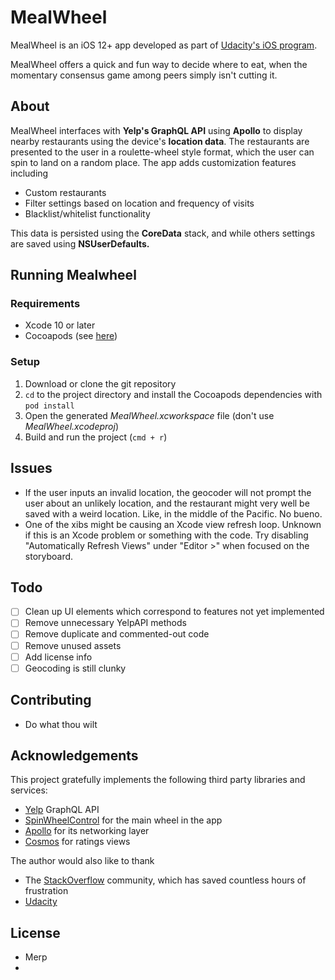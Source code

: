 # MealWheel
MealWheel is an iOS 12+ app developed as part of [Udacity's iOS program](https://www.udacity.com/school-of-programming).

MealWheel offers a quick and fun way to decide where to eat, when the momentary consensus game among peers simply isn't cutting it.

## About
MealWheel interfaces with **Yelp's GraphQL API** using **Apollo** to display nearby restaurants using the device's **location data**. The restaurants are presented to the user in a roulette-wheel style format, which the user can spin to land on a random place. The app adds customization features including
- Custom restaurants
- Filter settings based on location and frequency of visits
- Blacklist/whitelist functionality

This data is persisted using the **CoreData** stack, and while others settings are saved using **NSUserDefaults.**

## Running Mealwheel
### Requirements
* Xcode 10 or later
* Cocoapods (see [here](https://guides.cocoapods.org/using/getting-started.html))
### Setup
1. Download or clone the git repository
2. `cd` to the project directory and install the Cocoapods dependencies with `pod install`
3. Open the generated _MealWheel.xcworkspace_ file (don't use _MealWheel.xcodeproj_)
3. Build and run the project (`cmd + r`)

## Issues
* If the user inputs an invalid location, the geocoder will not prompt the user about an unlikely location, and the restaurant might very well be saved with a weird location. Like, in the middle of the Pacific. No bueno.
* One of the xibs might be causing an Xcode view refresh loop. Unknown if this is an Xcode problem or something with the code. Try disabling "Automatically Refresh Views" under "Editor >" when focused on the storyboard. 

## Todo
* [ ] Clean up UI elements which correspond to features not yet implemented
* [ ] Remove unnecessary YelpAPI methods
* [ ] Remove duplicate and commented-out code
* [ ] Remove unused assets
* [ ] Add license info
* [ ] Geocoding is still clunky

## Contributing
* Do what thou wilt

## Acknowledgements
This project gratefully implements the following third party libraries and services:
* [Yelp](https://www.yelp.com/) GraphQL API
* [SpinWheelControl](https://github.com/joshdhenry/SpinWheelControl) for the main wheel in the app
* [Apollo](https://github.com/apollographql/apollo-ios) for its networking layer
* [Cosmos](https://github.com/evgenyneu/Cosmos) for ratings views

The author would also like to thank
* The [StackOverflow](https://stackoverflow.com/) community, which has saved countless hours of frustration
* [Udacity](https://www.udacity.com/)

## License
* Merp
* 

